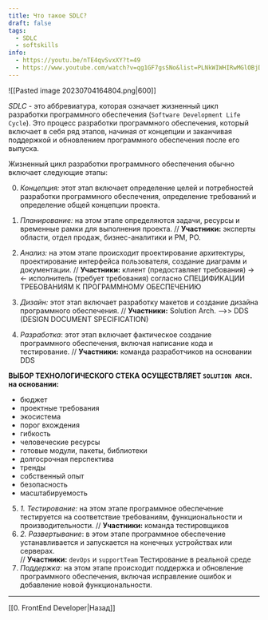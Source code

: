 ```yaml
---
title: Что такое SDLC?
draft: false
tags:
  - SDLC
  - softskills
info:
  - https://youtu.be/nTE4qvSvxXY?t=49
  - https://www.youtube.com/watch?v=qg1GF7gsSNo&list=PLNkWIWHIRwMGlOBjDYTeqnNcuZ2cH1_7-&index=7
---
```

![[Pasted image 20230704164804.png|600]]

_SDLC_ - это аббревиатура, которая означает жизненный цикл разработки программного обеспечения (`Software Development Life Cycle`). Это процесс разработки программного обеспечения, который включает в себя ряд этапов, начиная от концепции и заканчивая поддержкой и обновлением программного обеспечения после его выпуска.

Жизненный цикл разработки программного обеспечения обычно включает следующие этапы: 

0. _Концепция:_ этот этап включает определение целей и потребностей разработки программного обеспечения, определение требований и определение общей концепции проекта.

1. _Планирование:_ на этом этапе определяются задачи, ресурсы и временные рамки для выполнения проекта.
   // **Участники:** эксперты области, отдел продаж, бизнес-аналитики и PM, PO.
2. _Анализ:_ на этом этапе происходит проектирование архитектуры, проектирование интерфейса пользователя, создание диаграмм и документации.
   // **Участники:** клиент (предоставляет требования) -> <- исполнитель (требует требования)
   согласно СПЕЦИФИКАЦИИ ТРЕБОВАНИЯМ К ПРОГРАММНОМУ ОБЕСПЕЧЕНИЮ
3. _Дизайн:_ этот этап включает разработку макетов и создание дизайна программного обеспечения.
   // **Участники:** Solution Arch. -->> DDS (DESIGN DOCUMENT SPECIFICATION)
4. _Разработка_: этот этап включает фактическое создание программного обеспечения, включая написание кода и тестирование.
   // **Участники:** команда разработчиков на основании DDS

**ВЫБОР ТЕХНОЛОГИЧЕСКОГО СТЕКА ОСУЩЕСТВЛЯЕТ `SOLUTION ARCH.` на основании:**

- бюджет
- проектные требования
- экосистема
- порог вхождения
- гибкость
- человеческие ресурсы
- готовые модули, пакеты, библиотеки
- долгосрочная перспектива
- тренды
- собственный опыт
- безопасность
- масштабируемость

5. _1. Тестирование:_ на этом этапе программное обеспечение тестируется на соответствие требованиям, функциональности и производительности.
   // **Участники:** команда тестировщиков
6. _2. Развертывание_: в этом этапе программное обеспечение устанавливается и запускается на конечных устройствах или серверах.  
    // **Участники:** `devOps` и `supportTeam`
   Тестирование в реальной среде
7. _Поддержка_: на этом этапе происходит поддержка и обновление программного обеспечения, включая исправление ошибок и добавление новой функциональности.

---

[[0. FrontEnd Developer|Назад]]